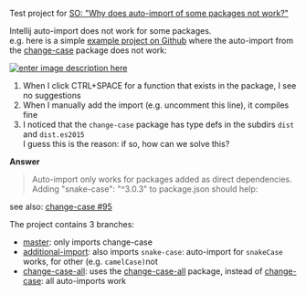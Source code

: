 Test project for [SO: "Why does auto-import of some packages not work?"](
https://stackoverflow.com/questions/61410187/why-does-auto-import-of-some-packages-not-work)

Intellij auto-import does not work for some packages.  
e.g. here is a simple [example project on Github][1] where the auto-import from the [change-case][2] package does not work: 

[![enter image description here][3]][3]

1. When I click CTRL+SPACE for a function that exists in the package, I see no suggestions
1. When I manually add the import (e.g. uncomment this line), it compiles fine
1. I noticed that the `change-case` package has type defs in the subdirs `dist` and `dist.es2015`  
I guess this is the reason: if so, how can we solve this?


  [1]: https://github.com/tmtron/intellij-import-test
  [2]: https://github.com/blakeembrey/change-case
  [3]: https://i.stack.imgur.com/qJcQd.png

**Answer**
>Auto-import only works for packages added as direct dependencies. 
>Adding "snake-case": "^3.0.3" to package.json should help:

see also: [change-case #95](https://github.com/blakeembrey/change-case/issues/95)

The project contains 3 branches:
* [master](https://github.com/tmtron/intellij-import-test): only imports change-case
* [additional-import](https://github.com/tmtron/intellij-import-test/tree/additional-import): 
also imports `snake-case`: auto-import for `snakeCase` works, for other (e.g. `camelCase)`not
* [change-case-all](https://github.com/tmtron/intellij-import-test/tree/change-case-all): 
uses the [change-case-all](https://github.com/btxtiger/change-case-all) package, 
instead of [change-case](https://github.com/blakeembrey/change-case): 
all auto-imports work
